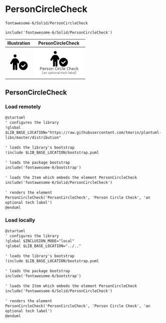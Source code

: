# PersonCircleCheck


```text
fontawesome-6/Solid/PersonCircleCheck
```

```text
include('fontawesome-6/Solid/PersonCircleCheck')
```



| Illustration | PersonCircleCheck |
| :---: | :---: |
| ![illustration for Illustration](../../fontawesome-6/Solid/PersonCircleCheck.png) | ![illustration for PersonCircleCheck](../../fontawesome-6/Solid/PersonCircleCheck.Local.png) |




## PersonCircleCheck

### Load remotely
```plantuml
@startuml
' configures the library
!global $LIB_BASE_LOCATION="https://raw.githubusercontent.com/tmorin/plantuml-libs/master/distribution"

' loads the library's bootstrap
!include $LIB_BASE_LOCATION/bootstrap.puml

' loads the package bootstrap
include('fontawesome-6/bootstrap')

' loads the Item which embeds the element PersonCircleCheck
include('fontawesome-6/Solid/PersonCircleCheck')

' renders the element
PersonCircleCheck('PersonCircleCheck', 'Person Circle Check', 'an optional tech label')
@enduml
```

### Load locally
```plantuml
@startuml
' configures the library
!global $INCLUSION_MODE="local"
!global $LIB_BASE_LOCATION="../.."

' loads the library's bootstrap
!include $LIB_BASE_LOCATION/bootstrap.puml

' loads the package bootstrap
include('fontawesome-6/bootstrap')

' loads the Item which embeds the element PersonCircleCheck
include('fontawesome-6/Solid/PersonCircleCheck')

' renders the element
PersonCircleCheck('PersonCircleCheck', 'Person Circle Check', 'an optional tech label')
@enduml
```

